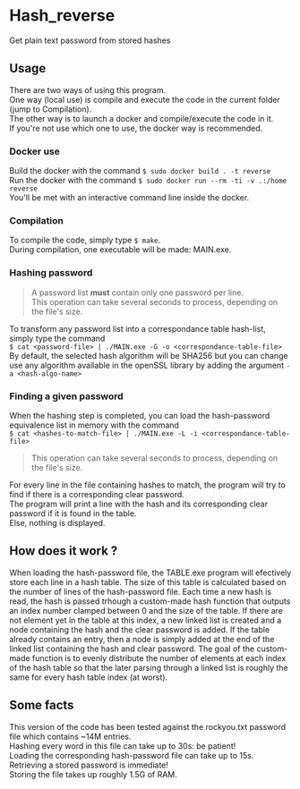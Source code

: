 # Hash_reverse
Get plain text password from stored hashes


## Usage

There are two ways of using this program.  
One way (local use) is compile and execute the code in the current folder (jump to Compilation).  
The other way is to launch a docker and compile/execute the code in it.  
If you're not use which one to use, the docker way is recommended.  


### Docker use

Build the docker with the command `$ sudo docker build . -t reverse`  
Run the docker with the command `$ sudo docker run --rm -ti -v .:/home reverse`  
You'll be met with an interactive command line inside the docker.


### Compilation

To compile the code, simply type `$ make`.  
During compilation, one executable will be made: MAIN.exe.  


### Hashing password

> A password list <b>must</b> contain only one password per line.  
> This operation can take several seconds to process, depending on the file's size.

To transform any password list into a correspondance table hash-list, simply type the command  
`$ cat <password-file> | ./MAIN.exe -G -o <correspondance-table-file>`  
By default, the selected hash algorithm will be SHA256 but you can change use any algorithm available in the openSSL library by adding the argument `-a <hash-algo-name>`  


### Finding a given password

When the hashing step is completed, you can load the hash-password equivalence list in memory with the command  
`$ cat <hashes-to-match-file> | ./MAIN.exe -L -i <correspondance-table-file>`  

> This operation can take several seconds to process, depending on the file's size.  

For every line in the file containing hashes to match, the program will try to find if there is a corresponding clear password.  
The program will print a line with the hash and its corresponding clear password if it is found in the table.  
Else, nothing is displayed.

## How does it work ?

When loading the hash-password file, the TABLE.exe program will efectively store each line in a hash table.
The size of this table is calculated based on the number of lines of the hash-password file.
Each time a new hash is read, the hash is passed trhough a custom-made hash function that outputs an index number clamped between 0 and the size of the table. If there are not element yet in the table at this index, a new linked list is created and a node containing the hash and the clear password is added.
If the table already contains an entry, then a node is simply added at the end of the linked list containing the hash and clear password.
The goal of the custom-made function is to evenly distribute the number of elements at each index of the hash table so that the later parsing through a linked list is roughly the same for every hash table index (at worst).


## Some facts

This version of the code has been tested against the rockyou.txt password file which contains ~14M entries.  
Hashing every word in this file can take up to 30s: be patient!  
Loading the corresponding hash-password file can take up to 15s.  
Retrieving a stored password is immediate!  
Storing the file takes up roughly 1.5G of RAM.  
